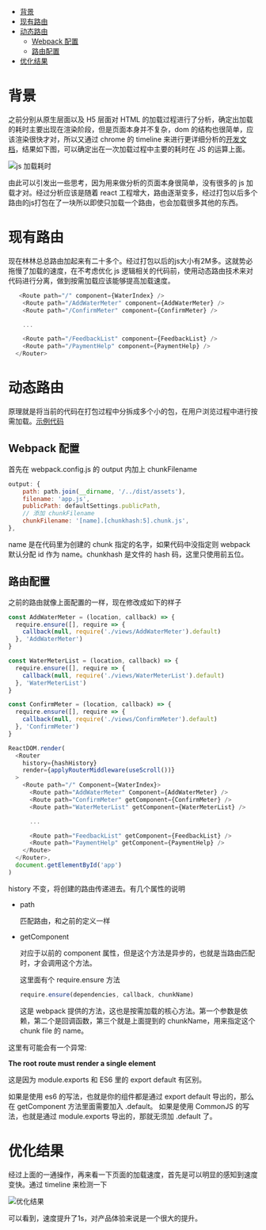 <!-- TOC -->

- [背景](#背景)
- [现有路由](#现有路由)
- [动态路由](#动态路由)
  - [Webpack 配置](#webpack-配置)
  - [路由配置](#路由配置)
- [优化结果](#优化结果)

<!-- /TOC -->

# 背景

之前分别从原生层面以及 H5 层面对 HTML 的加载过程进行了分析，确定出加载的耗时主要出现在渲染阶段，但是页面本身并不复杂，dom 的结构也很简单，应该渲染很快才对，所以又通过 chrome 的 timeline 来进行更详细分析的[开发文档](https://developers.google.com/web/tools/chrome-devtools/evaluate-performance/)，结果如下图，可以确定出在一次加载过程中主要的耗时在 JS 的运算上面。

![js 加载耗时](http://blogqn.maintel.cn/QQ20180305-175335@2x.png?e=3097043637&token=cs2nCfx72Y7hW0_NpFYzb3Jab90IJWraRtphMd-q:OLB8NxtvoFFxegzb60x69sStyAQ=)

由此可以引发出一些思考，因为用来做分析的页面本身很简单，没有很多的 js 加载才对。经过分析应该是随着 react 工程增大，路由逐渐变多，经过打包以后多个路由的js打包在了一块所以即使只加载一个路由，也会加载很多其他的东西。

# 现有路由

现在林林总总路由加起来有二十多个。经过打包以后的js大小有2M多。这就势必拖慢了加载的速度，在不考虑优化 js 逻辑相关的代码前，使用动态路由技术来对代码进行分离，做到按需加载应该能够提高加载速度。

```js
   <Route path="/" component={WaterIndex} />
    <Route path="/AddWaterMeter" component={AddWaterMeter} />
    <Route path="/ConfirmMeter" component={ConfirmMeter} />

    ...

    <Route path="/FeedbackList" component={FeedbackList} />
    <Route path="/PaymentHelp" component={PaymentHelp} />
  </Router>
```

# 动态路由

原理就是将当前的代码在打包过程中分拆成多个小的包，在用户浏览过程中进行按需加载。[示例代码](https://react-guide.github.io/react-router-cn/docs/guides/advanced/DynamicRouting.html)

## Webpack 配置

首先在 webpack.config.js 的 output 内加上 chunkFilename

```js
output: {
    path: path.join(__dirname, '/../dist/assets'),
    filename: 'app.js',
    publicPath: defaultSettings.publicPath,
    // 添加 chunkFilename
    chunkFilename: '[name].[chunkhash:5].chunk.js',
},
```

name 是在代码里为创建的 chunk 指定的名字，如果代码中没指定则 webpack 默认分配 id 作为 name。chunkhash 是文件的 hash 码，这里只使用前五位。

## 路由配置

之前的路由就像上面配置的一样，现在修改成如下的样子

```js
const AddWaterMeter = (location, callback) => {
  require.ensure([], require => {
    callback(null, require('./views/AddWaterMeter').default)
  }, 'AddWaterMeter')
}

const WaterMeterList = (location, callback) => {
  require.ensure([], require => {
    callback(null, require('./views/WaterMeterList').default)
  }, 'WaterMeterList')
}

const ConfirmMeter = (location, callback) => {
  require.ensure([], require => {
    callback(null, require('./views/ConfirmMeter').default)
  }, 'ConfirmMeter')
}

ReactDOM.render(
  <Router
    history={hashHistory}
    render={applyRouterMiddleware(useScroll())}
  >
    <Route path="/" Component={WaterIndex}>
      <Route path="AddWaterMeter" Component={AddWaterMeter} />
      <Route path="ConfirmMeter" getComponent={ConfirmMeter} />
      <Route path="WaterMeterList" getComponent={WaterMeterList} />

      ...

      <Route path="FeedbackList" getComponent={FeedbackList} />
      <Route path="PaymentHelp" getComponent={PaymentHelp} />
    </Route>
  </Router>,
  document.getElementById('app')
)
```

history 不变，将创建的路由传递进去。有几个属性的说明

- path

  匹配路由，和之前的定义一样

- getComponent

  对应于以前的 component 属性，但是这个方法是异步的，也就是当路由匹配时，才会调用这个方法。

  这里面有个 require.ensure 方法
  ```js
  require.ensure(dependencies, callback, chunkName)
  ```
  这是 webpack 提供的方法，这也是按需加载的核心方法。第一个参数是依赖，第二个是回调函数，第三个就是上面提到的 chunkName，用来指定这个 chunk file 的 name。

这里有可能会有一个异常:

**The root route must render a single element**

这是因为 module.exports 和 ES6 里的 export default 有区别。

如果是使用 es6 的写法，也就是你的组件都是通过 export default 导出的，那么在 getComponent 方法里面需要加入 .default。
如果是使用 CommonJS 的写法，也就是通过 module.exports 导出的，那就无须加 .default 了。

# 优化结果

经过上面的一通操作，再来看一下页面的加载速度，首先是可以明显的感知到速度变快。通过 timeline 来检测一下

![优化结果](http://blogqn.maintel.cn/QQ20180305-0.jpg?e=3097049055&token=cs2nCfx72Y7hW0_NpFYzb3Jab90IJWraRtphMd-q:UamaCXTNkmvDLHeA9s6gn7wg8Js=)

可以看到，速度提升了1s，对产品体验来说是一个很大的提升。